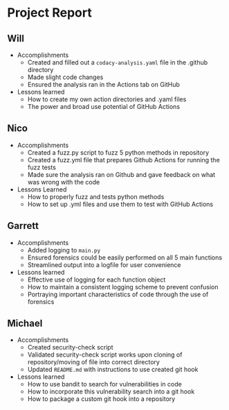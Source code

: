 # Project Report

## Will
- Accomplishments
  - Created and filled out a `codacy-analysis.yaml` file in the .github directory
  - Made slight code changes
  - Ensured the analysis ran in the Actions tab on GitHub
- Lessons learned
  - How to create my own action directories and .yaml files
  - The power and broad use potential of GitHub Actions

## Nico
- Accomplishments
  - Created a fuzz.py script to fuzz 5 python methods in repository
  - Created a fuzz.yml file that prepares Github Actions for running the fuzz tests
  - Made sure the analysis ran on Github and gave feedback on what was wrong with the code
- Lessons Learned
  - How to properly fuzz and tests python methods
  - How to set up .yml files and use them to test with GitHub Actions

## Garrett
- Accomplishments
  - Added logging to `main.py`
  - Ensured forensics could be easily performed on all 5 main functions
  - Streamlined output into a logfile for user convenience
- Lessons learned
  - Effective use of logging for each function object
  - How to maintain a consistent logging scheme to prevent confusion
  - Portraying important characteristics of code through the use of forensics

## Michael
- Accomplishments
  - Created security-check script
  - Validated security-check script works upon cloning of repository/moving of file into correct directory
  - Updated `README.md` with instructions to use created git hook
- Lessons learned
  - How to use bandit to search for vulnerabilities in code
  - How to incorporate this vulnerability search into a git hook
  - How to package a custom git hook into a repository
